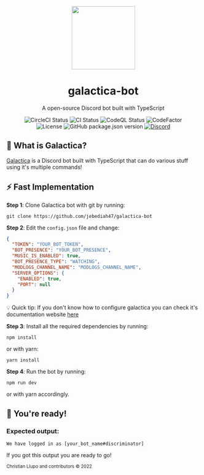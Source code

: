<p align="center"><a href="https://github.com/jebediah47/galactica-bot"><img src="https://share.creavite.co/Zw3YHPDfydz0BE8D.gif" height="165"></a></p>

<h1 align="center">galactica-bot</h1>

<p align="center">A open-source Discord bot built with TypeScript</p>

<p align="center">
  <img src="https://circleci.com/gh/jebediah47/galactica-bot.svg?style=svg" alt="CircleCI Status"></img>
  <img src="https://github.com/jebediah47/galactica-bot/actions/workflows/node.js.yml/badge.svg" alt="CI Status"></img>
  <img src="https://github.com/jebediah47/galactica-bot/actions/workflows/codeql.yml/badge.svg" alt="CodeQL Status"></img>
  <img src="https://www.codefactor.io/repository/github/jebediah47/galactica-bot/badge/main" alt="CodeFactor"></img> </br>
  <img src="https://img.shields.io/github/license/jebediah47/galactica-bot" alt="License"></img>
  <img src="https://img.shields.io/github/package-json/v/jebediah47/galactica-bot?color=red" alt="GitHub package.json version"></img>
  <a href="https://discord.gg/nQd5HeD2xz">
    <img alt="Discord" src="https://img.shields.io/discord/982186992194433054?color=%235865F2&label=Discord%20Server&logo=Discord&logoColor=white"></img>
  </a>
</p>

## 💭 What is Galactica?

[Galactica](https://galacticabot.vercel.app/) is a Discord bot built with TypeScript that can do various stuff using it's multiple commands!

## ⚡️ Fast Implementation

**Step 1**: Clone Galactica bot with git by running:

`
git clone https://github.com/jebediah47/galactica-bot
`

**Step 2**: Edit the `config.json` file and change:

```json
{
  "TOKEN": "YOUR_BOT_TOKEN",
  "BOT_PRESENCE": "YOUR_BOT_PRESENCE",
  "MUSIC_IS_ENABLED": true,
  "BOT_PRESENCE_TYPE": "WATCHING",
  "MODLOGS_CHANNEL_NAME": "MODLOGS_CHANNEL_NAME",
  "SERVER_OPTIONS": {
    "ENABLED": true,
    "PORT": null
  }
}
```

💡 Quick tip: If you don't know how to configure galactica you can check it's documentation website [here](https://galacticabot.vercel.app/)

**Step 3**: Install all the required dependencies by running:

`
npm install
`

or with yarn:

`
yarn install
`

**Step 4**: Run the bot by running:

`
npm run dev
`

or with yarn accordingly.

## 🎉 You're ready!

### Expected output:

`
We have logged in as [your_bot_name#discriminator]
`

If you got this output you are ready to go!

<sup>Christian Llupo and contributors © 2022</sup>
